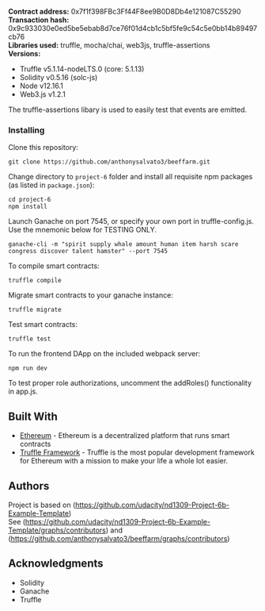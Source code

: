 <b>Contract address:</b> 0x7f1f398FBc3Ff44F8ee9B0D8Db4e121087C55290
<br>
<b>Transaction hash:</b> 0x9c933030e0ed5be5ebab8d7ce76f01d4cb1c5bf5fe9c54c5e0bb14b89497cb76
<br>
<b>Libraries used:</b> truffle, mocha/chai, web3js, truffle-assertions
<br>
<b>Versions:</b>
<ul>
  <li>Truffle v5.1.14-nodeLTS.0 (core: 5.1.13)</li>
  <li>Solidity v0.5.16 (solc-js)</li>
  <li>Node v12.16.1</li>
  <li>Web3.js v1.2.1</li>
</ul>
<body>
  The truffle-assertions libary is used to easily test that events are emitted.
</body>

### Installing

Clone this repository:

```
git clone https://github.com/anthonysalvato3/beeffarm.git
```

Change directory to ```project-6``` folder and install all requisite npm packages (as listed in ```package.json```):

```
cd project-6
npm install
```

Launch Ganache on port 7545, or specify your own port in truffle-config.js. Use the mnemonic below for TESTING ONLY.

```
ganache-cli -m "spirit supply whale amount human item harsh scare congress discover talent hamster" --port 7545
```

To compile smart contracts:

```
truffle compile
```

Migrate smart contracts to your ganache instance:

```
truffle migrate
```

Test smart contracts:

```
truffle test
```

To run the frontend DApp on the included webpack server:

```
npm run dev
```

To test proper role authorizations, uncomment the addRoles() functionality in app.js.

## Built With

* [Ethereum](https://www.ethereum.org/) - Ethereum is a decentralized platform that runs smart contracts
* [Truffle Framework](http://truffleframework.com/) - Truffle is the most popular development framework for Ethereum with a mission to make your life a whole lot easier.


## Authors

Project is based on (https://github.com/udacity/nd1309-Project-6b-Example-Template)
<br>
See (https://github.com/udacity/nd1309-Project-6b-Example-Template/graphs/contributors) and (https://github.com/anthonysalvato3/beeffarm/graphs/contributors)

## Acknowledgments

* Solidity
* Ganache
* Truffle
